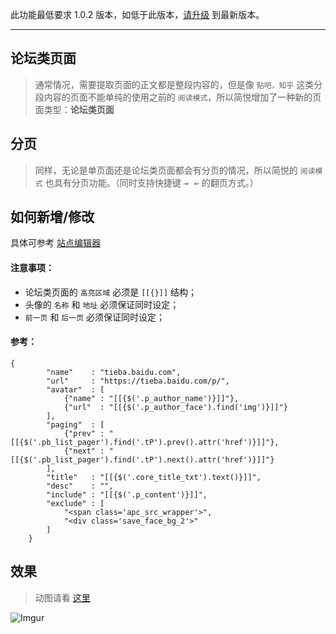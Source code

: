 此功能最低要求 1.0.2 版本，如低于此版本，[请升级](http://ksria.com/simpread/) 到最新版本。
***

论坛类页面
---
> 通常情况，需要提取页面的正文都是整段内容的，但是像 `贴吧，知乎` 这类分段内容的页面不能单纯的使用之前的 `阅读模式`，所以简悦增加了一种新的页面类型：**论坛类页面**

分页
---
> 同样，无论是单页面还是论坛类页面都会有分页的情况，所以简悦的 `阅读模式` 也具有分页功能。（同时支持快捷键 <kbd>→ ←</kbd> 的翻页方式。）

如何新增/修改
---
具体可参考 [站点编辑器](https://github.com/Kenshin/simpread/wiki/%E7%AB%99%E7%82%B9%E7%BC%96%E8%BE%91%E5%99%A8)

#### 注意事项：

- 论坛类页面的 `高亮区域` 必须是 `[[{}]]` 结构；
- 头像的 `名称` 和 `地址` 必须保证同时设定；
- `前一页` 和 `后一页` 必须保证同时设定；

#### 参考：

```
{
        "name"    : "tieba.baidu.com",
        "url"     : "https://tieba.baidu.com/p/",
        "avatar"  : [
            {"name" : "[[{$('.p_author_name')}]]"},
            {"url"  : "[[{$('.p_author_face').find('img')}]]"}
        ],
        "paging"  : [
            {"prev" : "[[{$('.pb_list_pager').find('.tP').prev().attr('href')}]]"},
            {"next" : "[[{$('.pb_list_pager').find('.tP').next().attr('href')}]]"}
        ],
        "title"   : "[[{$('.core_title_txt').text()}]]",
        "desc"    : "",
        "include" : "[[{$('.p_content')}]]",
        "exclude" : [
            "<span class='apc_src_wrapper'>",
            "<div class='save_face_bg_2'>"
        ]
    }
```

效果
---
> 动图请看 [这里](http://ojec5ddd5.bkt.clouddn.com/multi-page.gif)

![Imgur](http://ojec5ddd5.bkt.clouddn.com/multiple%20page.png)



